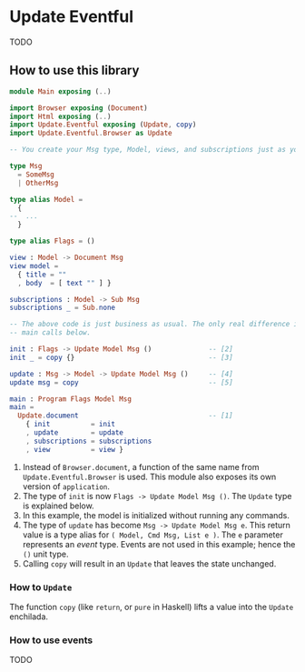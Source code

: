 # Update Eventful

TODO

## How to use this library

```elm
module Main exposing (..)

import Browser exposing (Document)
import Html exposing (..)
import Update.Eventful exposing (Update, copy)
import Update.Eventful.Browser as Update

-- You create your Msg type, Model, views, and subscriptions just as you'd normally do:

type Msg
  = SomeMsg
  | OtherMsg

type alias Model =
  {
--  ...
  }

type alias Flags = ()

view : Model -> Document Msg
view model =
  { title = ""
  , body  = [ text "" ] }

subscriptions : Model -> Sub Msg
subscriptions _ = Sub.none

-- The above code is just business as usual. The only real difference is in the init, update, and
-- main calls below.

init : Flags -> Update Model Msg ()              -- [2]
init _ = copy {}                                 -- [3]

update : Msg -> Model -> Update Model Msg ()     -- [4]
update msg = copy                                -- [5]

main : Program Flags Model Msg
main =
  Update.document                                -- [1]
    { init          = init
    , update        = update
    , subscriptions = subscriptions
    , view          = view }
```

1. Instead of `Browser.document`, a function of the same name from `Update.Eventful.Browser` is used. This module also exposes its own version of `application`.
2. The type of `init` is now `Flags -> Update Model Msg ()`. The `Update` type is explained below.
3. In this example, the model is initialized without running any commands.
4. The type of `update` has become `Msg -> Update Model Msg e`. This return value is a type alias for `( Model, Cmd Msg, List e )`. The `e` parameter represents an *event* type. Events are not used in this example; hence the `()` unit type.
5. Calling `copy` will result in an `Update` that leaves the state unchanged.



### How to `Update`

The function `copy` (like `return`, or `pure` in Haskell) lifts a value into the `Update` enchilada.

### How to use events

TODO
